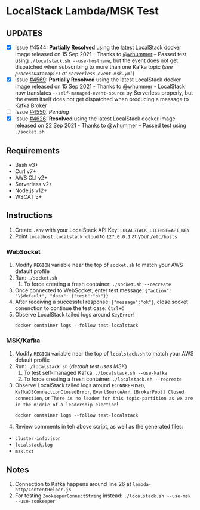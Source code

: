 # LocalStack Lambda/MSK Test

## UPDATES

- [x] Issue [#4544](https://github.com/localstack/localstack/issues/4544): **Partially Resolved** using the latest LocalStack docker image released on 15 Sep 2021 - Thanks to [@whummer](https://github.com/whummer) – Passed test using `./localstack.sh --use-hostname`, but the event does not get dispatched when subscribing to more than one Kafka topic (_see `processDataTopic1` at `serverless-event-msk.yml`_)
- [x] Issue [#4569](https://github.com/localstack/localstack/issues/4569): **Partially Resolved** using the latest LocalStack docker image released on 15 Sep 2021 - Thanks to [@whummer](https://github.com/whummer) - LocalStack now translates `--self-managed-event-source` by Serverless properly, but the event itself does not get dispatched when producing a message to Kafka Broker
- [ ] Issue [#4550](https://github.com/localstack/localstack/issues/4550): _Pending_
- [x] Issue [#4626](https://github.com/localstack/localstack/issues/4626): **Resolved** using the latest LocalStack docker image released on 22 Sep 2021 - Thanks to [@whummer](https://github.com/whummer) – Passed test using `./socket.sh`

## Requirements

* Bash v3+
* Curl v7+
* AWS CLI v2+
* Serverless v2+
* Node.js v12+
* WSCAT 5+

## Instructions

1. Create `.env` with your LocalStack API Key: `LOCALSTACK_LICENSE=API_KEY`
2. Point `localhost.localstack.cloud` to `127.0.0.1` at your `/etc/hosts`

### WebSocket

1. Modify `REGION` variable near the top of `socket.sh` to match your AWS default profile
2. Run: `./socket.sh`
    1. To force creating a fresh container: `./socket.sh --recreate`
3. Once connected to WebSocket, enter test message: `{"action": "\$default", "data": {"test":"ok"}}`
4. After receiving a successful response: `{"message":"ok"}`, close socket conenction to continue the test case: `Ctrl+C`
5. Observe LocalStack tailed logs around `KeyError`!
    ```
    docker container logs --follow test-localstack
    ```

### MSK/Kafka

1. Modify `REGION` variable near the top of `localstack.sh` to match your AWS default profile
2. Run: `./localstack.sh` (_detault test uses MSK_)
    1. To test self-managed Kafka: `./localstack.sh --use-kafka`
    2. To force creating a fresh container: `./localstack.sh --recreate`
3. Observe LocalStack tailed logs around `ECONNREFUSED`, `KafkaJSConnectionClosedError`, `EventSourceArn`, `[BrokerPool] Closed connection`, or `There is no leader for this topic-partition as we are in the middle of a leadership election`!
    ```
    docker container logs --follow test-localstack
    ```
4. Review comments in teh above script, as well as the generated files:
  * `cluster-info.json`
  * `localstack.log`
  * `msk.txt`

## Notes

1. Connection to Kafka happens around line 26 at `lambda-http/ContentHelper.js`
2. For testing `ZookeeperConnectString` instead: `./localstack.sh --use-msk --use-zookeeper`
